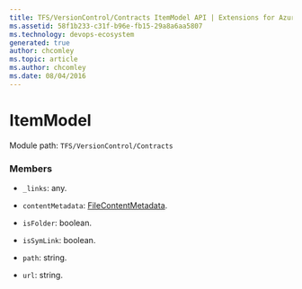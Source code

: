 ```yaml
---
title: TFS/VersionControl/Contracts ItemModel API | Extensions for Azure DevOps Services
ms.assetid: 58f1b233-c31f-b96e-fb15-29a8a6aa5807
ms.technology: devops-ecosystem
generated: true
author: chcomley
ms.topic: article
ms.author: chcomley
ms.date: 08/04/2016
---
```


# ItemModel

Module path: `TFS/VersionControl/Contracts`


### Members

* `_links`: any. 

* `contentMetadata`: [FileContentMetadata](../../../TFS/VersionControl/Contracts/FileContentMetadata.md). 

* `isFolder`: boolean. 

* `isSymLink`: boolean. 

* `path`: string. 

* `url`: string. 

